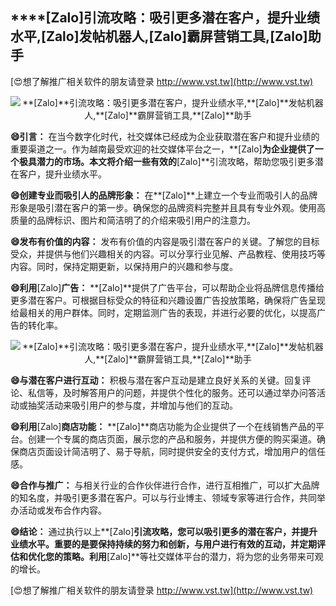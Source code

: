 ## ****[Zalo]**引流攻略：吸引更多潜在客户，提升业绩水平,**[Zalo]**发帖机器人,**[Zalo]**霸屏营销工具,**[Zalo]**助手**

[😍想了解推广相关软件的朋友请登录 http://www.vst.tw](http://www.vst.tw)

 <center><img src="https://vst.tw/MP4/tuiguang/png/3.png" alt="**[Zalo]**引流攻略：吸引更多潜在客户，提升业绩水平,**[Zalo]**发帖机器人,**[Zalo]**霸屏营销工具,**[Zalo]**助手"></center>

**😄引言：**
在当今数字化时代，社交媒体已经成为企业获取潜在客户和提升业绩的重要渠道之一。作为越南最受欢迎的社交媒体平台之一，**[Zalo]**为企业提供了一个极具潜力的市场。本文将介绍一些有效的**[Zalo]**引流攻略，帮助您吸引更多潜在客户，提升业绩水平。

**😄创建专业而吸引人的品牌形象：**
在**[Zalo]**上建立一个专业而吸引人的品牌形象是吸引潜在客户的第一步。确保您的品牌资料完整并且具有专业外观。使用高质量的品牌标识、图片和简洁明了的介绍来吸引用户的注意力。

**😄发布有价值的内容：**
发布有价值的内容是吸引潜在客户的关键。了解您的目标受众，并提供与他们兴趣相关的内容。可以分享行业见解、产品教程、使用技巧等内容。同时，保持定期更新，以保持用户的兴趣和参与度。

**😄利用**[Zalo]**广告：**
**[Zalo]**提供了广告平台，可以帮助企业将品牌信息传播给更多潜在客户。可根据目标受众的特征和兴趣设置广告投放策略，确保将广告呈现给最相关的用户群体。同时，定期监测广告的表现，并进行必要的优化，以提高广告的转化率。

 <center><img src="https://vst.tw/MP4/tuiguang/png/6.png" alt="**[Zalo]**引流攻略：吸引更多潜在客户，提升业绩水平,**[Zalo]**发帖机器人,**[Zalo]**霸屏营销工具,**[Zalo]**助手"></center>

**😄与潜在客户进行互动：**
积极与潜在客户互动是建立良好关系的关键。回复评论、私信等，及时解答用户的问题，并提供个性化的服务。还可以通过举办问答活动或抽奖活动来吸引用户的参与度，并增加与他们的互动。

**😄利用**[Zalo]**商店功能：**
**[Zalo]**商店功能为企业提供了一个在线销售产品的平台。创建一个专属的商店页面，展示您的产品和服务，并提供方便的购买渠道。确保商店页面设计简洁明了、易于导航，同时提供安全的支付方式，增加用户的信任感。

**😄合作与推广：**
与相关行业的合作伙伴进行合作，进行互相推广，可以扩大品牌的知名度，并吸引更多潜在客户。可以与行业博主、领域专家等进行合作，共同举办活动或发布合作内容。

**😄结论：**
通过执行以上**[Zalo]**引流攻略，您可以吸引更多的潜在客户，并提升业绩水平。重要的是要保持持续的努力和创新，与用户进行有效的互动，并定期评估和优化您的策略。利用**[Zalo]**等社交媒体平台的潜力，将为您的业务带来可观的增长。

[😍想了解推广相关软件的朋友请登录 http://www.vst.tw](http://www.vst.tw)



